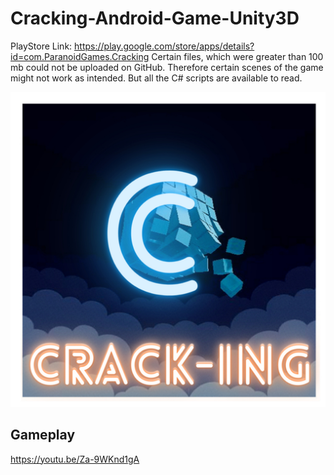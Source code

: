 # Cracking-Android-Game-Unity3D
PlayStore Link: https://play.google.com/store/apps/details?id=com.ParanoidGames.Cracking
Certain files, which were greater than 100 mb could not be uploaded on GitHub. Therefore certain scenes of the game might not work as intended. But all the C# scripts are available to read.

![Cracking icon](https://raw.githubusercontent.com/PranavMishra17/Cracking-Android-Game-Unity3D/main/unnamed%20(3).png)

## Gameplay
https://youtu.be/Za-9WKnd1gA
